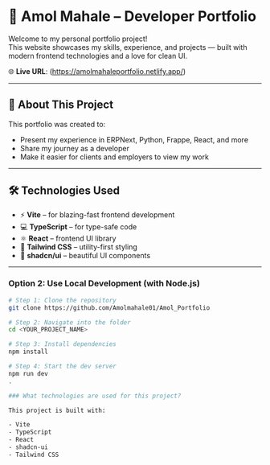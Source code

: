 # 🚀 Amol Mahale – Developer Portfolio

Welcome to my personal portfolio project!  
This website showcases my skills, experience, and projects — built with modern frontend technologies and a love for clean UI.

🌐 **Live URL**: (https://amolmahaleportfolio.netlify.app/)

---

## 📌 About This Project

This portfolio was created to:

- Present my experience in ERPNext, Python, Frappe, React, and more
- Share my journey as a developer
- Make it easier for clients and employers to view my work

---

## 🛠️ Technologies Used

- ⚡ **Vite** – for blazing-fast frontend development
- 💻 **TypeScript** – for type-safe code
- ⚛️ **React** – frontend UI library
- 🎨 **Tailwind CSS** – utility-first styling
- 🧩 **shadcn/ui** – beautiful UI components

---

### Option 2: Use Local Development (with Node.js)

```bash
# Step 1: Clone the repository
git clone https://github.com/Amolmahale01/Amol_Portfolio

# Step 2: Navigate into the folder
cd <YOUR_PROJECT_NAME>

# Step 3: Install dependencies
npm install

# Step 4: Start the dev server
npm run dev
.

### What technologies are used for this project?

This project is built with:

- Vite
- TypeScript
- React
- shadcn-ui
- Tailwind CSS


